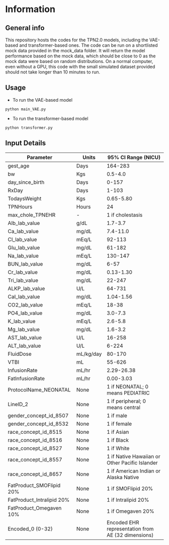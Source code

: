 # Information

## General info
This repository hosts the codes for the TPN2.0 models, including the VAE-based and transformer-based ones. The code can be run on a shortlisted mock data provided in the mock_data folder. It will return the model performance based on the mock data, which should be close to 0 as the mock data were based on random distributions. On a normal computer, even without a GPU, this code with the small simulated dataset provided should not take longer than 10 minutes to run.

## Usage
- To run the VAE-based model
```
python main_VAE.py
```

- To run the transformer-based model
```
python transformer.py
```


## Input Details

| Parameter                    | Units            | 95% CI Range (NICU) |
|------------------------------|------------------|--------------|
| gest_age                      | Days             |  164-283     |
| bw                            | Kgs              |  0.5-4.0     |
| day_since_birth               | Days             |  0-157     |
| RxDay                         | Days             |  1-103     |
| TodaysWeight                  | Kgs              |  0.65-5.80     |
| TPNHours                      | Hours            |   24  |
| max_chole_TPNEHR              | -                |  1 if cholestasis     |
| Alb_lab_value                 | g/dL             |  1.7-3.7     |
| Ca_lab_value                  | mg/dL            |  7.4-11.0     |
| Cl_lab_value                  | mEq/L            |  92-113     |
| Glu_lab_value                 | mg/dL            |  61-182     |
| Na_lab_value                  | mEq/L            |  130-147     |
| BUN_lab_value                 | mg/dL            |  6-57     |
| Cr_lab_value                  | mg/dL            |  0.13-1.30     |
| Tri_lab_value                 | mg/dL            |  22-247     |
| ALKP_lab_value                | U/L              |  64-731     |
| CaI_lab_value                 | mg/dL            |  1.04-1.56     |
| CO2_lab_value                 | mEq/L            |  18-38     |
| PO4_lab_value                 | mg/dL            |  3.0-7.3     |
| K_lab_value                   | mEq/L            |  2.6-5.8     |
| Mg_lab_value                  | mg/dL            |  1.6-3.2     |
| AST_lab_value                 | U/L              |  16-258     |
| ALT_lab_value                 | U/L              |  6-224     |
| FluidDose                     | mL/kg/day        |  80-170     |
| VTBI                          | mL               |  55-626     |
| InfusionRate                  | mL/hr            |  2.29-26.38     |
| FatInfusionRate               | mL/hr            |  0.00-3.03     |
| ProtocolName_NEONATAL         | None             |  1 if NEONATAL; 0 means PEDIATRIC     |
| LineID_2                      | None             |  1 if peripheral; 0 means central     |
| gender_concept_id_8507        | None             |  1 if male     |
| gender_concept_id_8532        | None             |  1 if female     |
| race_concept_id_8515          | None             |  1 if Asian     |
| race_concept_id_8516          | None             |  1 if Black     |
| race_concept_id_8527          | None             |  1 if White     |
| race_concept_id_8557          | None             |  1 if Native Hawaiian or Other Pacific Islander   |
| race_concept_id_8657          | None             |  1 if American Indian or Alaska Native     |
| FatProduct_SMOFlipid 20%      | None             |  1 if SMOFlipid 20%     |
| FatProduct_Intralipid 20%     | None             |  1 if Intralipid 20%     |
| FatProduct_Omegaven 10%       | None             |  1 if Omegaven 20%     |
| Encoded_0 (0-32)       | None             |  Encoded EHR representation from AE (32 dimensions)     |



